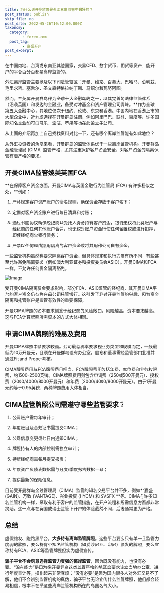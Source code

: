 ```yaml
---
title: 为什么说开曼监管是外汇离岸监管中最好的？
post_status: publish
skip_file: no
post_date: 2022-05-26T10:52:00.000Z
taxonomy:
  category:
        - forex-com
  post_tag:
        - 嘉盛开户
post_excerpt: 
---
```

在中国内地、台湾或东南亚其他国家，交易CFD、数字货币、期货等资产，能开户的平台百分百都是离岸监管的。

外汇离岸监管主要涉及以下司法管辖区：开曼、维京、百慕大、巴哈马、伯利兹、毛里求斯、塞舌尔、圣文森特格拉纳丁斯、马绍尔和瓦努阿图。

然而，**英属开曼群岛作为全球十大金融岛屿之一，以其完善的法律监管体系（沿袭英国）和发达的金融业，备受对冲基金和资产管理公司青睐。**作为全球第五大金融中心，其地位仅次于纽约、伦敦、东京和香港。中国内地在香港上市的大型企业中，近九成选择在开曼群岛注册，例如阿里巴巴、联想、百度等。许多国际知名企业如可口可乐、宝洁、苹果等也在此设立子公司。

从上面的介绍再加上自己找找资料对比一下，还有哪个离岸监管能有如此地位？

从外汇投资者的角度来看，开曼群岛的监管体系优于一些离岸监管机构。开曼群岛金融管理局 (CIMA) 监管严格，尤其注重保护客户资金安全，对客户资金的隔离保管有着严格的要求。

## 开曼CIMA监管媲美英国FCA

**在保障客户资金方面，开曼CIMA与英国金融行为监管局 (FCA) 有许多相似之处，**例如：

1. 严格规定客户资产账户的命名规则，确保资金存放于客户名下；

1. 定期对客户资金账户进行每日清算和对账；

1. 通过书面协议确保经纪商以受托人身份持有客户资金，银行无权将此类账户与经纪商的任何其他账户合并，也无权对账户资金行使任何留置权或进行扣押，即使经纪商欠银行债务；

1. 严禁以任何理由挪用隔离的客户资金或将其用作公司自有资金。

一些监管机构虽然也要求隔离客户资金，但具体规定和执行力度有所不同，有些甚至允许豁免隔离要求（例如澳大利亚证券和投资委员会ASIC）。开曼CIMA和FCA一样，不允许任何资金隔离豁免。

![Image](https://prod-files-secure.s3.us-west-2.amazonaws.com/39ed1227-6d7d-4570-be36-9ccd4a2c4241/bd849744-3fcb-4a37-8312-357962c8f065/image.png?X-Amz-Algorithm=AWS4-HMAC-SHA256&X-Amz-Content-Sha256=UNSIGNED-PAYLOAD&X-Amz-Credential=ASIAZI2LB466Q4MEUMFB%2F20250919%2Fus-west-2%2Fs3%2Faws4_request&X-Amz-Date=20250919T101353Z&X-Amz-Expires=3600&X-Amz-Security-Token=IQoJb3JpZ2luX2VjEFUaCXVzLXdlc3QtMiJHMEUCIQDzdJR06xX%2BClh8AM16Bv0%2BKchKxzz%2Fk0cs6V%2Fg92VWEAIgOZg0%2BIErYYDLN2q%2BGz8%2BAEZ6xuX39dkJEBBJqvr1swAqiAQIzv%2F%2F%2F%2F%2F%2F%2F%2F%2F%2FARAAGgw2Mzc0MjMxODM4MDUiDCzXrzIEU6AflSpmnSrcAxYXHDr5wlwMWa1zvAp6Dn8DNDIgQeNThofcLZ1fZTMpRtEIFdvlgGOtRKibu6eYs4uQ%2FYIWm%2FedMToNvUcknTg8lhkoXdosGJRUKOTY36PEOvzuu24k%2BlEa8YIyMh1z6QVhdnkcC%2F4fieSdw5UdVsl%2FxkZiWwhMuotf0ufj5z1HJ8p7xXXl5ZxNQllvWD5d5%2FRzMLngBNU%2Fz5wPU%2FLpiytsE5pcB4ns3bxlyKEbeHXXnEXJ54TbMU18QvKrn7tnYKY8E%2F4NQA0EuuZsycx6XVp8Qi67SaimC4CBt4uoWgF77mFWDsmMOc3%2BWH8GVWlqHq4PfD4g6m9tdA%2BzUf%2Byd9vQ6GwRHFuqDF0es6qt0BYJqbcOC5C%2B4fnOeHyJuwm2icTq8ftl1%2B%2Bb6j8dwEhSOptJhgyl%2FIZfxQb0FXrBJ0L73GK0G5JwgSe4azzz8eKsENSwCv9qib1AjzF1XaTflc9%2F1Nraad5MQ%2B9dSAh3pCZSiINbnEszcJyF%2FItGkxauJXuxdYpKukXhlEse3xAB4bEJ5fOkdLRz%2BhwORjqwwR9Wq1b1MmTlcur8LiXPDZ%2FAJIqxgMnymuMqVZ8YqH38JXuuBma0Lgre3wATJePmMkTsNBOGYWZ9kyK%2BPmDRMOjBs8YGOqUBCuc%2BAwT%2B%2FUGIJl%2FqJVIG%2BnpefVLx6jDfL2bjBk2LiNLXZgAainGTHzMA2cERKiFb1nPbGiJ1LfuQ9OUeasjsdvniQtgfz%2BGefKLcu01Ff6pxuvpoXxiqiC34%2FwLXfFz9QnH%2BgYDZH8wp6uNZEtAon7SaTMBT%2BsXA5cr8Kd8kL7T4IgVbakq2irfrG02g%2FnXtZ43VS8ihfTscM4XCcBaVetnzwHTZ&X-Amz-Signature=5fd5a0b3a912a3986368db43082a4077686a00b82ca4acb7a351ddd00f65bbe4&X-Amz-SignedHeaders=host&x-amz-checksum-mode=ENABLED&x-id=GetObject)

受开曼CIMA隔离资金要求影响，部分FCA、ASIC监管的经纪商，其开曼CIMA平台的客户资金仍存放在母公司托管银行。这引发了我对开曼监管的兴趣，因为资金隔离和托管账户是监管有效性的重要保障。

开曼CIMA牌照的资本要求侧重于经纪商的风险敞口，风险越高，资本要求越高。这与FCA计算牌照所需资本的方式大体相同。

## **申请CIMA牌照的难易及费用**

开曼CIMA牌照申请要求较高。公司最低资本要求视业务类型和规模而定，一般最低为10万开曼元，且须在开曼群岛设有办公室，股东和董事需经监管部门批准并通过Fit and Proper考核。

CIMA牌照费用与FCA牌照费用相当。FCA牌照费用包括年费、席位费和业务权限费，约1500-2500英镑。CIMA牌照费用则包含申请费（250或500开曼元）、授权费（2000/4000/8000开曼元）和年费（2000/4000/8000开曼元）。由于1开曼元约等于0.95英镑，两种牌照费用大体相当。

## CIMA监管牌照公司需遵守哪些监管要求？

1. 公司账户需每年审计；

1. 年度账目及合规证书需提交CIMA；

1. 公司信息变更须七日内通知CIMA；

1. 牌照持有人的内部控制需独立审计；

1. 持牌经纪商需每月提交报表；

1. 年度资产负债表数据需与月度/季度报告数据一致；

1. 提供最新的保险信息。

目前受开曼群岛金融管理局（CIMA）监管的知名交易平台并不多，例如**嘉盛 (GAIN)、万致 (VANTAGE)、兴业投资 (HYCM) 和 SVSFX **等。CIMA与许多知名监管机构一样，采取有利于客户的监管措施，在开户流程和所需信息方面都非常灵活。这一点与在英国或瑞士监管下开户的体验截然不同，后者通常更为严格。

## 总结

虚假维权、跑路黑平台，**大多持有离岸监管牌照**。这些平台要么只有单一且监管力度弱的牌照，要么持有不知名监管机构（如爱沙尼亚、印尼）颁发的牌照，要么宣称持有FCA、ASIC等监管牌照但实为虚假宣传。

**骗子平台不会刻意选择监管力度强的离岸监管**，因为既没有能力，也没有必要。“没有能力”是因为像开曼群岛这类监管严格的地区会要求设立当地办公室、进行年度审计等，操作起来非常麻烦；“没有必要”是因为国内很多人对外汇交易不了解，他们不会辨别监管机构的真伪，骗子平台无论宣传什么监管牌照，他们都会轻易相信，根本不在乎这些离岸监管机构所在的岛国名气大小。